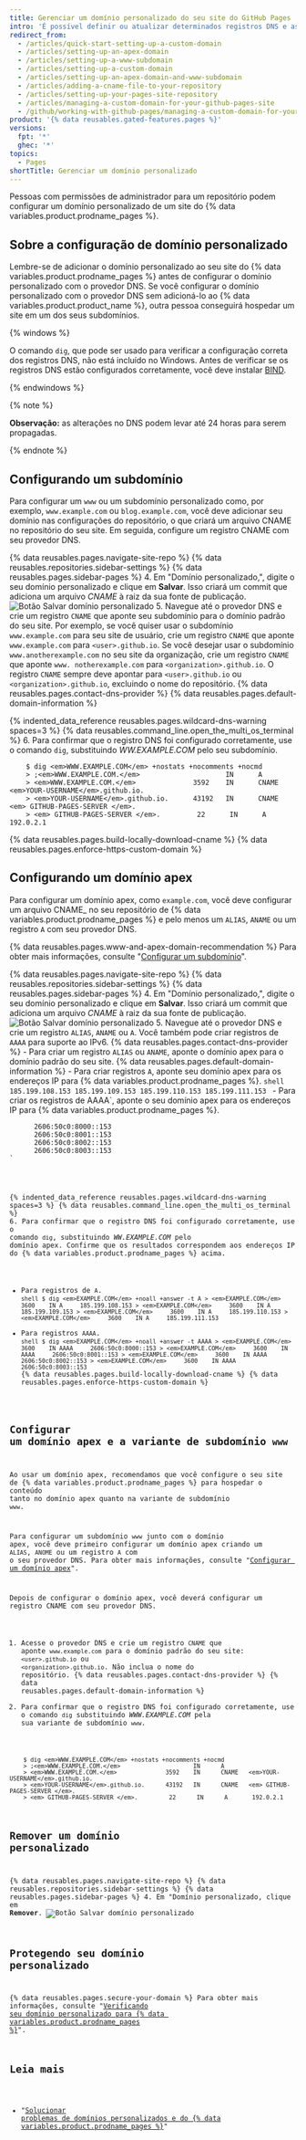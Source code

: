 ```yaml
---
title: Gerenciar um domínio personalizado do seu site do GitHub Pages
intro: 'É possível definir ou atualizar determinados registros DNS e as configurações de repositório para apontar o domínio padrão do seu site do {% data variables.product.prodname_pages %} para um domínio personalizado.'
redirect_from:
  - /articles/quick-start-setting-up-a-custom-domain
  - /articles/setting-up-an-apex-domain
  - /articles/setting-up-a-www-subdomain
  - /articles/setting-up-a-custom-domain
  - /articles/setting-up-an-apex-domain-and-www-subdomain
  - /articles/adding-a-cname-file-to-your-repository
  - /articles/setting-up-your-pages-site-repository
  - /articles/managing-a-custom-domain-for-your-github-pages-site
  - /github/working-with-github-pages/managing-a-custom-domain-for-your-github-pages-site
product: '{% data reusables.gated-features.pages %}'
versions:
  fpt: '*'
  ghec: '*'
topics:
  - Pages
shortTitle: Gerenciar um domínio personalizado
---
```


Pessoas com permissões de administrador para um repositório podem configurar um domínio personalizado de um site do {% data variables.product.prodname_pages %}.

## Sobre a configuração de domínio personalizado

Lembre-se de adicionar o domínio personalizado ao seu site do {% data variables.product.prodname_pages %} antes de configurar o domínio personalizado com o provedor DNS. Se você configurar o domínio personalizado com o provedor DNS sem adicioná-lo ao {% data variables.product.product_name %}, outra pessoa conseguirá hospedar um site em um dos seus subdomínios.

{% windows %}

O comando `dig`, que pode ser usado para verificar a configuração correta dos registros DNS, não está incluído no Windows. Antes de verificar se os registros DNS estão configurados corretamente, você deve instalar [BIND](https://www.isc.org/bind/).

{% endwindows %}

{% note %}

**Observação:** as alterações no DNS podem levar até 24 horas para serem propagadas.

{% endnote %}

## Configurando um subdomínio

Para configurar um `www` ou um subdomínio personalizado como, por exemplo, `www.example.com` ou `blog.example.com`, você deve adicionar seu domínio nas configurações do repositório, o que criará um arquivo CNAME no repositório do seu site. Em seguida, configure um registro CNAME com seu provedor DNS.

{% data reusables.pages.navigate-site-repo %}
{% data reusables.repositories.sidebar-settings %}
{% data reusables.pages.sidebar-pages %}
4. Em "Domínio personalizado,", digite o seu domínio personalizado e clique em **Salvar**. Isso criará um commit que adiciona um arquivo _CNAME_ à raiz da sua fonte de publicação. ![Botão Salvar domínio personalizado](/assets/images/help/pages/save-custom-subdomain.png)
5. Navegue até o provedor DNS e crie um registro `CNAME` que aponte seu subdomínio para o domínio padrão do seu site. Por exemplo, se você quiser usar o subdomínio `www.example.com` para seu site de usuário, crie um registro `CNAME` que aponte `www.example.com` para `<user>.github.io`. Se você desejar usar o subdomínio `www.anotherexample.com` no seu site da organização, crie um registro `CNAME` que aponte `www. notherexample.com` para `<organization>.github.io`. O registro `CNAME` sempre deve apontar para `<user>.github.io` ou `<organization>.github.io`, excluindo o nome do repositório. {% data reusables.pages.contact-dns-provider %} {% data reusables.pages.default-domain-information %}

{% indented_data_reference reusables.pages.wildcard-dns-warning spaces=3 %}
{% data reusables.command_line.open_the_multi_os_terminal %}
6. Para confirmar que o registro DNS foi configurado corretamente, use o comando `dig`, substituindo _WW.EXAMPLE.COM_ pelo seu subdomínio.
```shell
    $ dig <em>WWW.EXAMPLE.COM</em> +nostats +nocomments +nocmd
    > ;<em>WWW.EXAMPLE.COM.</em>                     IN      A
    > <em>WWW.EXAMPLE.COM.</em>              3592    IN      CNAME   <em>YOUR-USERNAME</em>.github.io.
    > <em>YOUR-USERNAME</em>.github.io.      43192   IN      CNAME   <em> GITHUB-PAGES-SERVER </em>.
    > <em> GITHUB-PAGES-SERVER </em>.         22      IN      A       192.0.2.1
```
{% data reusables.pages.build-locally-download-cname %}
{% data reusables.pages.enforce-https-custom-domain %}

## Configurando um domínio apex

Para configurar um domínio apex, como `example.com`, você deve configurar um arquivo</em> CNAME_ no seu repositório de {% data variables.product.prodname_pages %} e pelo menos um `ALIAS`, `ANAME` ou um registro `A` com seu provedor DNS.</p>

{% data reusables.pages.www-and-apex-domain-recommendation %} Para obter mais informações, consulte "[Configurar um subdomínio](#configuring-a-subdomain)".

{% data reusables.pages.navigate-site-repo %}
{% data reusables.repositories.sidebar-settings %}
{% data reusables.pages.sidebar-pages %}
4. Em "Domínio personalizado,", digite o seu domínio personalizado e clique em **Salvar**. Isso criará um commit que adiciona um arquivo _CNAME_ à raiz da sua fonte de publicação. ![Botão Salvar domínio personalizado](/assets/images/help/pages/save-custom-apex-domain.png)
5. Navegue até o provedor DNS e crie um registro `ALIAS`, `ANAME` ou `A`. Você também pode criar registros de `AAAA` para suporte ao IPv6. {% data reusables.pages.contact-dns-provider %}
    - Para criar um registro `ALIAS` ou `ANAME`, aponte o domínio apex para o domínio padrão do seu site. {% data reusables.pages.default-domain-information %}
    - Para criar registros `A`, aponte seu domínio apex para os endereços IP para {% data variables.product.prodname_pages %}.
      ```shell
      185.199.108.153
      185.199.109.153
      185.199.110.153
      185.199.111.153
      ```
    - Para criar os registros de </code>AAAA`, aponte o seu domínio apex para os endereços IP para {% data variables.product.prodname_pages %}.
<pre><code class="shell">      2606:50c0:8000::153
      2606:50c0:8001::153
      2606:50c0:8002::153
      2606:50c0:8003::153
`</pre>

{% indented_data_reference reusables.pages.wildcard-dns-warning spaces=3 %}
{% data reusables.command_line.open_the_multi_os_terminal %}
6. Para confirmar que o registro DNS foi configurado corretamente, use o comando `dig`, substituindo _WW.EXAMPLE.COM_ pelo domínio apex. Confirme que os resultados correspondem aos endereços IP do {% data variables.product.prodname_pages %} acima.
   - Para registros de `A`.
    ```shell
    $ dig <em>EXAMPLE.COM</em> +noall +answer -t A
    > <em>EXAMPLE.COM</em>     3600    IN A     185.199.108.153
    > <em>EXAMPLE.COM</em>     3600    IN A     185.199.109.153
    > <em>EXAMPLE.COM</em>     3600    IN A     185.199.110.153
    > <em>EXAMPLE.COM</em>     3600    IN A     185.199.111.153
    ```
   - Para registros `AAAA`.
    ```shell
    $ dig <em>EXAMPLE.COM</em> +noall +answer -t AAAA
    > <em>EXAMPLE.COM</em>     3600    IN AAAA     2606:50c0:8000::153
    > <em>EXAMPLE.COM</em>     3600    IN AAAA     2606:50c0:8001::153
    > <em>EXAMPLE.COM</em>     3600    IN AAAA     2606:50c0:8002::153
    > <em>EXAMPLE.COM</em>     3600    IN AAAA     2606:50c0:8003::153
    ```
{% data reusables.pages.build-locally-download-cname %}
{% data reusables.pages.enforce-https-custom-domain %}

## Configurar um domínio apex e a variante de subdomínio `www`

Ao usar um domínio apex, recomendamos que você configure o seu site de {% data variables.product.prodname_pages %} para hospedar o conteúdo tanto no domínio apex quanto na variante de subdomínio `www`.

Para configurar um subdomínio `www` junto com o domínio apex, você deve primeiro configurar um domínio apex criando um `ALIAS`, `ANOME` ou um registro `A` com o seu provedor DNS. Para obter mais informações, consulte "[Configurar um domínio apex](#configuring-an-apex-domain)".

Depois de configurar o domínio apex, você deverá configurar um registro CNAME com seu provedor DNS.

1. Acesse o provedor DNS e crie um registro `CNAME` que aponte `www.example.com` para o domínio padrão do seu site: `<user>.github.io` ou `<organization>.github.io`. Não inclua o nome do repositório. {% data reusables.pages.contact-dns-provider %} {% data reusables.pages.default-domain-information %}
2. Para confirmar que o registro DNS foi configurado corretamente, use o comando `dig` substituindo _WWW.EXAMPLE.COM_ pela sua variante de subdomínio `www`.
```shell
    $ dig <em>WWW.EXAMPLE.COM</em> +nostats +nocomments +nocmd
    > ;<em>WWW.EXAMPLE.COM.</em>                     IN      A
    > <em>WWW.EXAMPLE.COM.</em>              3592    IN      CNAME   <em>YOUR-USERNAME</em>.github.io.
    > <em>YOUR-USERNAME</em>.github.io.      43192   IN      CNAME   <em> GITHUB-PAGES-SERVER </em>.
    > <em> GITHUB-PAGES-SERVER </em>.         22      IN      A       192.0.2.1
```
## Remover um domínio personalizado

{% data reusables.pages.navigate-site-repo %}
{% data reusables.repositories.sidebar-settings %}
{% data reusables.pages.sidebar-pages %}
4. Em "Domínio personalizado, clique em **Remover**. ![Botão Salvar domínio personalizado](/assets/images/help/pages/remove-custom-domain.png)

## Protegendo seu domínio personalizado

{% data reusables.pages.secure-your-domain %} Para obter mais informações, consulte "[Verificando seu domínio personalizado para {% data variables.product.prodname_pages %}](/pages/configuring-a-custom-domain-for-your-github-pages-site/verifying-your-custom-domain-for-github-pages)".

## Leia mais

- "[Solucionar problemas de domínios personalizados e do {% data variables.product.prodname_pages %}](/articles/troubleshooting-custom-domains-and-github-pages)"
